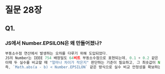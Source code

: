 # 질문 28장

## Q1.

### JS에서 Number.EPSILON은 왜 만들어졌나?
```js
부동소수점 연산에서 발생하는 오차를 다루기 위해 도입되었다.  
JS의 Number는 IEEE 754 배정밀도 64비트 부동소수점으로 표현되는데, 0.1 + 0.2 같은 계산이 정확히 0.3이 아니라 0.30000000000000004 같은 근사값이 된다.  
이때 두 실수를 비교할 때 "얼마나 차이가 작은지" 판단하는 기준이 필요하고, 그 최솟값이 Number.EPSILON (약 2.220446049250313e-16)이다.  
즉, `Math.abs(a - b) < Number.EPSILON` 같은 방식으로 실수 비교 안정성을 확보하는 용도로 쓰인다.
```